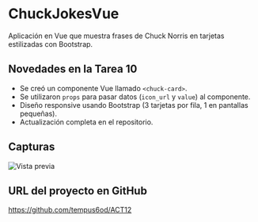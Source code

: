# ChuckJokesVue

Aplicación en Vue que muestra frases de Chuck Norris en tarjetas estilizadas con Bootstrap.

## Novedades en la Tarea 10

- Se creó un componente Vue llamado `<chuck-card>`.
- Se utilizaron `props` para pasar datos (`icon_url` y `value`) al componente.
- Diseño responsive usando Bootstrap (3 tarjetas por fila, 1 en pantallas pequeñas).
- Actualización completa en el repositorio.

## Capturas

![Vista previa](capturas/tarjetas.png)

## URL del proyecto en GitHub

https://github.com/tempus6od/ACT12
